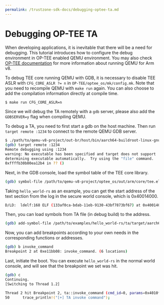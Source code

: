 ```yaml
---
permalink: /trustzone-sdk-docs/debugging-optee-ta.md
---
```


# Debugging OP-TEE TA

When developing applications, it is inevitable that there will be a need for
debugging. This tutorial introduces how to configure the debug environment in
OP-TEE enabled QEMU environment. You may also check
[OP-TEE documentation](https://optee.readthedocs.io/en/latest/building/devices/qemu.html)
for more information about running QEMU for Arm v8.

To debug TEE core running QEMU with GDB, it is necessary to disable TEE ASLR with
`CFG_CORE_ASLR ?= n` in `OP-TEE/optee_os/mk/config.mk`. Note that you need to
recompile QEMU with `make run` again. You can also choose to add the compilation
information directly at compile time.
```sh
$ make run CFG_CORE_ASLR=n
```

Since we will debug the TA remotely with a `gdb` server, please also add the
`GDBSERVER=y` flag when compiling QEMU.

To debug a TA, you need to first start a gdb on the host machine. Then run
`target remote :1234` to connect to the remote QEMU GDB server.

```sh
$ ./path/to/qemu-v8-project/out-br/host/bin/aarch64-buildroot-linux-gnu-gdb
(gdb) target remote :1234
Remote debugging using :1234
warning: No executable has been specified and target does not support
determining executable automatically.  Try using the "file" command.
0xffffb30b00ea12b4 in ?? ()
```
Next, in the GDB console, load the symbol table of the TEE core library.

```sh
(gdb) symbol-file /path/to/qemu-v8-project/optee_os/out/arm/core/tee.elf
```
Taking `hello_world-rs` as an example, you can get the start address of the text
section from the log in the secure world console, which is 0x40014000.

```sh
D/LD:  ldelf:168 ELF (133af0ca-bdab-11eb-9130-43bf7873bf67) at 0x40014000
```

Then, you can load symbols from TA file (in debug build) to the address.
```sh
(gdb) add-symbol-file /path/to/examples/hello_world-rs/ta/target/aarch64-unknown-optee-trustzone/debug/ta 0x40014000
```
Now, you can add breakpoints according to your own needs in the corresponding
functions or addresses.
```sh
(gdb) b invoke_command
Breakpoint 2 at 0xe11bb08: invoke_command. (6 locations)
```
Last, initiate the boot. You can execute `hello_world-rs` in the normal world
console, and will see that the breakpoint we set was hit.
```sh
(gdb) c
Continuing.
[Switching to Thread 1.2]

Thread 2 hit Breakpoint 2, ta::invoke_command (cmd_id=0, params=0x4010ff00) at src/main.rs:50
50	    trace_println!("[+] TA invoke command");
```
